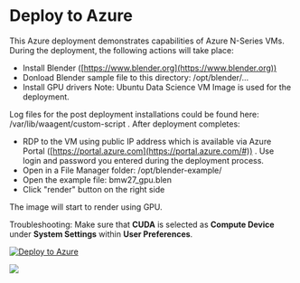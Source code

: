 # Deploy to Azure


This Azure deployment demonstrates capabilities of Azure N-Series VMs.
During the deployment, the following actions will take place:

 - Install Blender ([https://www.blender.org](https://www.blender.org))
 - Donload Blender sample file to this directory: /opt/blender/...
 - Install GPU drivers
Note: Ubuntu Data Science VM Image is used for the deployment.

Log files for the post deployment installations could be found here: /var/lib/waagent/custom-script .
After deployment completes:

 - RDP to the VM using public IP address which is available via Azure Portal ([https://portal.azure.com](https://portal.azure.com/#)) . Use login and password you entered during the deployment process.
 - Open in a File Manager folder: /opt/blender-example/
 - Open the example file: bmw27_gpu.blen
 - Click  "render" button on the right side 

The image will start to render using GPU. 

Troubleshooting:
Make sure that **CUDA** is selected as **Compute Device** under **System Settings** within **User Preferences**.



[![Deploy to Azure](https://azuredeploy.net/deploybutton.svg)](https://deploy.azure.com/?repository=https://github.com/huzferd/deploy-to-azure)

<a href="http://armviz.io/#/?load=https://raw.githubusercontent.com/huzferd/deploy-to-azure/master/azuredeploy.json" target="_blank">
    <img src="http://armviz.io/visualizebutton.png"/>
</a>
